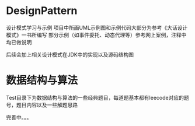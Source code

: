 # DesignPattern
设计模式学习与示例
项目中所画UML示例图和示例代码大部分为参考《大话设计模式》一书所编写
部分示例（如事件委托、动态代理等）参考网上案例，注释中均已做说明

后续会加上相关设计模式在JDK中的实现以及源码结构图

# 数据结构与算法
Test目录下为数据结构与算法的一些经典题目，每道题基本都有leecode对应的题号，题目内容以及一些解题思路

完善中。。。
